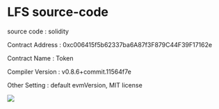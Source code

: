 # LFS source-code
<p>source code : solidity</p>
<p>Contract Address : 0xc006415f5b62337ba6A87f3F879C44F39F17162e</p>
<p>Contract Name : Token</p>
<p>Compiler Version : v0.8.6+commit.11564f7e</p>
<p>Other Setting : default evmVersion, MIT license</p>
<p><img src="https://user-images.githubusercontent.com/95646786/146653346-88f98737-6149-4453-b627-a3954fa2a497.png"></p>
